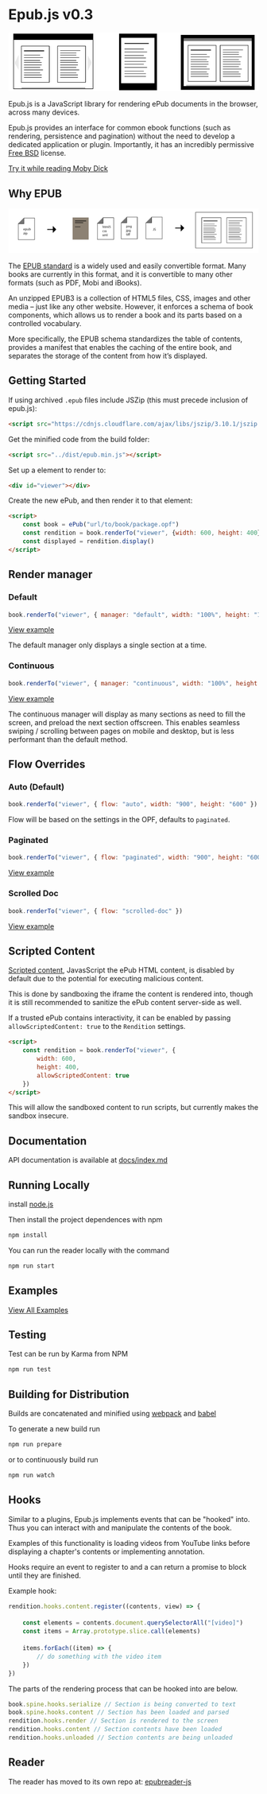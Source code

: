 # Epub.js v0.3

![FuturePress Views](assets/fp.png)

Epub.js is a JavaScript library for rendering ePub documents in the browser, across many devices.

Epub.js provides an interface for common ebook functions (such as rendering, persistence and pagination) without the need to develop a dedicated application or plugin. Importantly, it has an incredibly permissive [Free BSD](https://en.wikipedia.org/wiki/BSD_licenses) license.

[Try it while reading Moby Dick](https://intity.github.io/epubreader-js/)

## Why EPUB

![Why EPUB](assets/whyepub.png)

The [EPUB standard](https://www.w3.org/TR/epub/) is a widely used and easily convertible format. Many books are currently in this format, and it is convertible to many other formats (such as PDF, Mobi and iBooks).

An unzipped EPUB3 is a collection of HTML5 files, CSS, images and other media – just like any other website. However, it enforces a schema of book components, which allows us to render a book and its parts based on a controlled vocabulary.

More specifically, the EPUB schema standardizes the table of contents, provides a manifest that enables the caching of the entire book, and separates the storage of the content from how it’s displayed.

## Getting Started

If using archived `.epub` files include JSZip (this must precede inclusion of epub.js):

```html
<script src="https://cdnjs.cloudflare.com/ajax/libs/jszip/3.10.1/jszip.min.js"></script>
```

Get the minified code from the build folder:

```html
<script src="../dist/epub.min.js"></script>
```

Set up a element to render to:

```html
<div id="viewer"></div>
```

Create the new ePub, and then render it to that element:

```html
<script>
    const book = ePub("url/to/book/package.opf")
    const rendition = book.renderTo("viewer", {width: 600, height: 400})
    const displayed = rendition.display()
</script>
```

## Render manager

### Default

```js
book.renderTo("viewer", { manager: "default", width: "100%", height: "100%" })
```

[View example](https://intity.github.io/epub-js/examples/paginated.html)

The default manager only displays a single section at a time.

### Continuous

```js
book.renderTo("viewer", { manager: "continuous", width: "100%", height: "100%" })
```

[View example](https://intity.github.io/epub-js/examples/scrolled-continuous.html)

The continuous manager will display as many sections as need to fill the screen, and preload the next section offscreen. This enables seamless swiping / scrolling between pages on mobile and desktop, but is less performant than the default method.

## Flow Overrides

### Auto (Default)

```js
book.renderTo("viewer", { flow: "auto", width: "900", height: "600" })
```

Flow will be based on the settings in the OPF, defaults to `paginated`.

### Paginated

```js
book.renderTo("viewer", { flow: "paginated", width: "900", height: "600" })
```

[View example](https://intity.github.io/epub-js/examples/paginated.html)

### Scrolled Doc

```js
book.renderTo("viewer", { flow: "scrolled-doc" })
```

[View example](http://intity.github.io/epub-js/examples/scrolled-doc.html)

## Scripted Content

[Scripted content](https://www.w3.org/TR/epub/#sec-scripted-content), JavasScript the ePub HTML content, is disabled by default due to the potential for executing malicious content. 

This is done by sandboxing the iframe the content is rendered into, though it is still recommended to sanitize the ePub content server-side as well.

If a trusted ePub contains interactivity, it can be enabled by passing `allowScriptedContent: true` to the `Rendition` settings.

```html
<script>
    const rendition = book.renderTo("viewer", {
        width: 600,
        height: 400,
        allowScriptedContent: true
    })
</script>
```

This will allow the sandboxed content to run scripts, but currently makes the sandbox insecure.

## Documentation

API documentation is available at [docs/index.md](docs/index.md)

## Running Locally

install [node.js](https://nodejs.org/)

Then install the project dependences with npm

```js
npm install
```

You can run the reader locally with the command

```js
npm run start
```

## Examples

[View All Examples](https://intity.github.io/epub-js/examples/)

## Testing

Test can be run by Karma from NPM

```js
npm run test
```

## Building for Distribution

Builds are concatenated and minified using [webpack](https://webpack.js.org/) and [babel](https://babeljs.io/)

To generate a new build run

```js
npm run prepare
```

or to continuously build run

```js
npm run watch
```

## Hooks

Similar to a plugins, Epub.js implements events that can be "hooked" into. Thus you can interact with and manipulate the contents of the book.

Examples of this functionality is loading videos from YouTube links before displaying a chapter's contents or implementing annotation.

Hooks require an event to register to and a can return a promise to block until they are finished.

Example hook:

```js
rendition.hooks.content.register((contents, view) => {

    const elements = contents.document.querySelectorAll("[video]")
    const items = Array.prototype.slice.call(elements)

    items.forEach((item) => {
        // do something with the video item
    })
})
```

The parts of the rendering process that can be hooked into are below.

```js
book.spine.hooks.serialize // Section is being converted to text
book.spine.hooks.content // Section has been loaded and parsed
rendition.hooks.render // Section is rendered to the screen
rendition.hooks.content // Section contents have been loaded
rendition.hooks.unloaded // Section contents are being unloaded
```

## Reader
The reader has moved to its own repo at: [epubreader-js](https://github.com/intity/epubreader-js/)